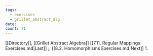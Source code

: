 ```yaml
---
tags:
  - exercises
  - grillet_abstract_alg
date:
count: 71
---
```

[[Directory]], [[Grillet Abstract Algebra]]
[[7.11. Regular Mappings Exercises.md|Last]] ;; [[8.2. Homomorphisms Exercises.md|Next]]
1. 
